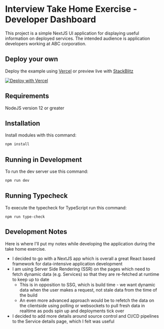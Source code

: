 # Interview Take Home Exercise - Developer Dashboard

This project is a simple NextJS UI application for displaying useful information on deployed services. The intended audience is application developers working at ABC corporation.

## Deploy your own

Deploy the example using [Vercel](https://vercel.com?utm_source=github&utm_medium=readme&utm_campaign=next-example) or preview live with [StackBlitz](https://stackblitz.com/github/vercel/next.js/tree/canary/examples/with-typescript)

[![Deploy with Vercel](https://vercel.com/button)](https://vercel.com/new/clone?repository-url=https://github.com/vercel/next.js/tree/canary/examples/with-typescript&project-name=with-typescript&repository-name=with-typescript)

## Requirements

NodeJS version 12 or greater

## Installation

Install modules with this command:

```bash
npm install
```

## Running in Development

To run the dev server use this command:

```bash
npm run dev
```

## Running Typecheck

To execute the typecheck for TypeScript run this command:

```
npm run type-check
```

## Development Notes

Here is where I'll put my notes while developing the application during the take home exercise.

- I decided to go with a NextJS app which is overall a great React based framework for data-intensive application development
- I am using Server Side Rendering (SSR) on the pages which need to fetch dynamic data (e.g. Services) so that they are re-fetched at runtime to keep up to date
  - This is in opposition to SSG, which is build time - we want dynamic data when the user makes a request, not stale data from the time of the build
  - An even more advanced approach would be to refetch the data on the clientside using polling or websockets to pull fresh data in realtime as pods spin up and deployments tick over
- I decided to add more details around source control and CI/CD pipelines to the Service details page, which I felt was useful
